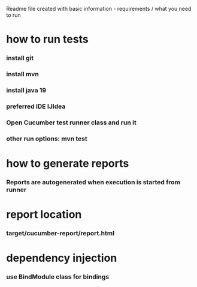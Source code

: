 Readme file created with basic information - requirements / what you need to run
#  how to run tests
### install git
### install mvn
### install java 19
### preferred IDE IJIdea
### Open Cucumber test runner class and run it
### other run options: mvn test
#  how to generate reports
### Reports are autogenerated when execution is started from runner
#  report location
### target/cucumber-report/report.html
#  dependency injection
###  use BindModule class for bindings